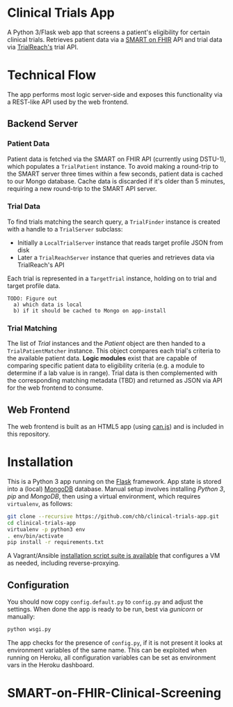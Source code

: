 Clinical Trials App
===================

A Python 3/Flask web app that screens a patient's eligibility for certain clinical trials.
Retrieves patient data via a [SMART on FHIR][smart] API and trial data via [TrialReach's][trialreachapi] trial API.


[trialreachapi]: http://developer.trialreach.com
[ctg]: http://www.clinicaltrials.gov
[smart]: http://smartplatforms.org


Technical Flow
==============

The app performs most logic server-side and exposes this functionality via a REST-like API used by the web frontend.


Backend Server
--------------

### Patient Data

Patient data is fetched via the SMART on FHIR API (currently using DSTU-1), which populates a `TrialPatient` instance.
To avoid making a round-trip to the SMART server three times within a few seconds, patient data is cached to our Mongo database.
Cache data is discarded if it's older than 5 minutes, requiring a new round-trip to the SMART API server.

### Trial Data

To find trials matching the search query, a `TrialFinder` instance is created with a handle to a `TrialServer` subclass:

- Initially a `LocalTrialServer` instance that reads target profile JSON from disk
- Later a `TrialReachServer` instance that queries and retrieves data via TrialReach's API

Each trial is represented in a `TargetTrial` instance, holding on to trial and target profile data.

    TODO: Figure out
      a) which data is local
      b) if it should be cached to Mongo on app-install

### Trial Matching

The list of _Trial_ instances and the _Patient_ object are then handed to a `TrialPatientMatcher` instance.
This object compares each trial's criteria to the available patient data.
**Logic modules** exist that are capable of comparing specific patient data to eligibility criteria (e.g. a module to determine if a lab value is in range).
Trial data is then complemented with the corresponding matching metadata (TBD) and returned as JSON via API for the web frontend to consume.


Web Frontend
------------

The web frontend is built as an HTML5 app (using [can.js][canjs]) and is included in this repository.

[canjs]: http://canjs.com/


Installation
============

This is a Python 3 app running on the [Flask][] framework.
App state is stored into a (local) [MongoDB][] database.
Manual setup involves installing _Python 3_, _pip_ and _MongoDB_, then using a virtual environment, which requires `virtualenv`, as follows:

```bash
git clone --recursive https://github.com/chb/clinical-trials-app.git
cd clinical-trials-app
virtualenv -p python3 env
. env/bin/activate
pip install -r requirements.txt
```

A Vagrant/Ansible [installation script suite is available][app-install] that configures a VM as needed, including reverse-proxying.

[app-install]: https://github.com/chb/clinical-trials-app-installer

Configuration
-------------

You should now copy `config.default.py` to `config.py` and adjust the settings.
When done the app is ready to be run, best via _gunicorn_ or manually:

```bash
python wsgi.py
```

The app checks for the presence of `config.py`, if it is not present it looks at environment variables of the same name.
This can be exploited when running on Heroku, all configuration variables can be set as environment vars in the Heroku dashboard.


[flask]: http://flask.pocoo.org
[mongodb]: http://www.mongodb.org
# SMART-on-FHIR-Clinical-Screening
